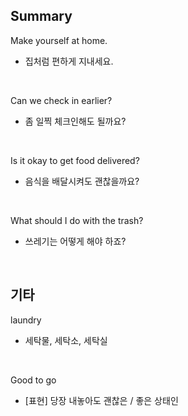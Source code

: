 ## Summary

Make yourself at home.
- 집처럼 편하게 지내세요.

<br>

Can we check in earlier?
- 좀 일찍 체크인해도 될까요?

<br>

Is it okay to get food delivered?
- 음식을 배달시켜도 괜찮을까요?

<br>

What should I do with the trash?
- 쓰레기는 어떻게 해야 하죠?

<br>

## 기타

laundry
- 세탁물, 세탁소, 세탁실

<br>

Good to go
- [표현] 당장 내놓아도 괜찮은 / 좋은 상태인
